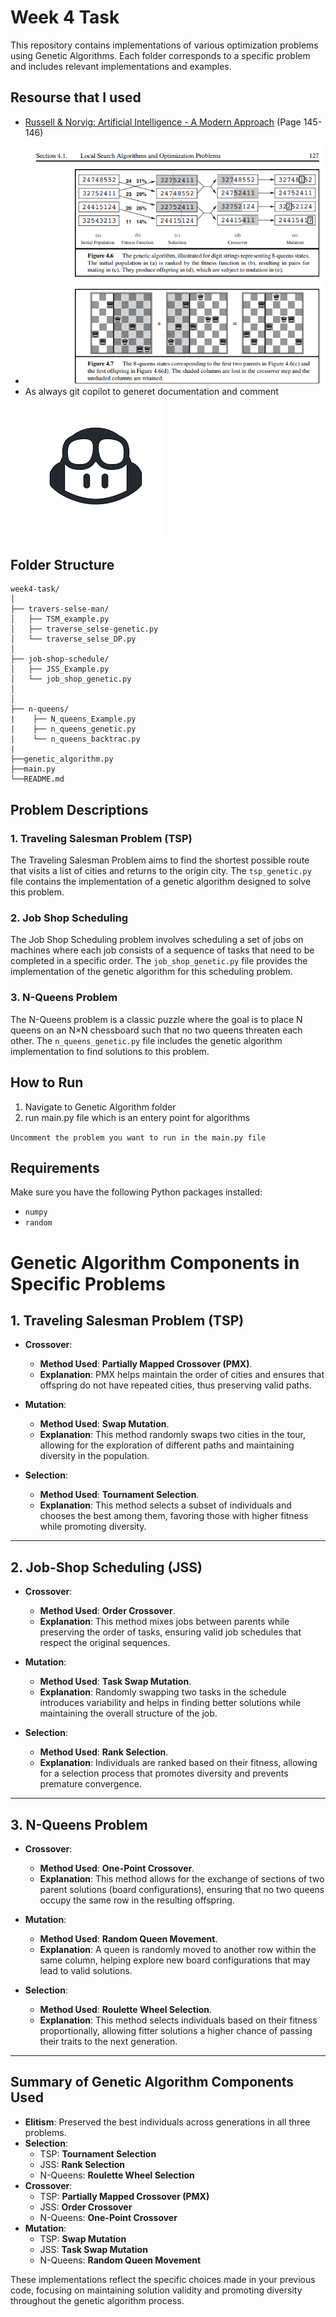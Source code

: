 # Week 4 Task

This repository contains implementations of various optimization problems using Genetic Algorithms. Each folder corresponds to a specific problem and includes relevant implementations and examples.

## Resourse that I used

- [Russell & Norvig: Artificial Intelligence - A Modern Approach](https://people.engr.tamu.edu/guni/csce421/files/AI_Russell_Norvig.pdf) (Page 145-146)
- ![Genetic Algorithm](./resourse/genetic.png)
- As always git copilot to generet documentation and comment
  ![copilot Image](./resourse/copilot.png)

## Folder Structure

```
week4-task/
│
├── travers-selse-man/
│   ├── TSM_example.py
│   ├── traverse_selse-genetic.py
│   └── traverse_selse_DP.py
│
├── job-shop-schedule/
│   ├── JSS_Example.py
│   └── job_shop_genetic.py
│
│
├── n-queens/
|    ├── N_queens_Example.py
|    ├── n_queens_genetic.py
|    └── n_queens_backtrac.py
|
├──genetic_algorithm.py
├──main.py
└──README.md

```

## Problem Descriptions

### 1. Traveling Salesman Problem (TSP)

The Traveling Salesman Problem aims to find the shortest possible route that visits a list of cities and returns to the origin city. The `tsp_genetic.py` file contains the implementation of a genetic algorithm designed to solve this problem.

### 2. Job Shop Scheduling

The Job Shop Scheduling problem involves scheduling a set of jobs on machines where each job consists of a sequence of tasks that need to be completed in a specific order. The `job_shop_genetic.py` file provides the implementation of the genetic algorithm for this scheduling problem.

### 3. N-Queens Problem

The N-Queens problem is a classic puzzle where the goal is to place N queens on an N×N chessboard such that no two queens threaten each other. The `n_queens_genetic.py` file includes the genetic algorithm implementation to find solutions to this problem.

## How to Run

1. Navigate to Genetic Algorithm folder
2. run main.py file which is an entery point for algorithms

`Uncomment the problem you want to run in the main.py file`

## Requirements

Make sure you have the following Python packages installed:

- `numpy`
- `random`

# Genetic Algorithm Components in Specific Problems

## 1. Traveling Salesman Problem (TSP)

- **Crossover**:

  - **Method Used**: **Partially Mapped Crossover (PMX)**.
  - **Explanation**: PMX helps maintain the order of cities and ensures that offspring do not have repeated cities, thus preserving valid paths.

- **Mutation**:

  - **Method Used**: **Swap Mutation**.
  - **Explanation**: This method randomly swaps two cities in the tour, allowing for the exploration of different paths and maintaining diversity in the population.

- **Selection**:
  - **Method Used**: **Tournament Selection**.
  - **Explanation**: This method selects a subset of individuals and chooses the best among them, favoring those with higher fitness while promoting diversity.

---

## 2. Job-Shop Scheduling (JSS)

- **Crossover**:

  - **Method Used**: **Order Crossover**.
  - **Explanation**: This method mixes jobs between parents while preserving the order of tasks, ensuring valid job schedules that respect the original sequences.

- **Mutation**:

  - **Method Used**: **Task Swap Mutation**.
  - **Explanation**: Randomly swapping two tasks in the schedule introduces variability and helps in finding better solutions while maintaining the overall structure of the job.

- **Selection**:
  - **Method Used**: **Rank Selection**.
  - **Explanation**: Individuals are ranked based on their fitness, allowing for a selection process that promotes diversity and prevents premature convergence.

---

## 3. N-Queens Problem

- **Crossover**:

  - **Method Used**: **One-Point Crossover**.
  - **Explanation**: This method allows for the exchange of sections of two parent solutions (board configurations), ensuring that no two queens occupy the same row in the resulting offspring.

- **Mutation**:

  - **Method Used**: **Random Queen Movement**.
  - **Explanation**: A queen is randomly moved to another row within the same column, helping explore new board configurations that may lead to valid solutions.

- **Selection**:
  - **Method Used**: **Roulette Wheel Selection**.
  - **Explanation**: This method selects individuals based on their fitness proportionally, allowing fitter solutions a higher chance of passing their traits to the next generation.

---

## Summary of Genetic Algorithm Components Used

- **Elitism**: Preserved the best individuals across generations in all three problems.
- **Selection**:
  - TSP: **Tournament Selection**
  - JSS: **Rank Selection**
  - N-Queens: **Roulette Wheel Selection**
- **Crossover**:
  - TSP: **Partially Mapped Crossover (PMX)**
  - JSS: **Order Crossover**
  - N-Queens: **One-Point Crossover**
- **Mutation**:
  - TSP: **Swap Mutation**
  - JSS: **Task Swap Mutation**
  - N-Queens: **Random Queen Movement**

These implementations reflect the specific choices made in your previous code, focusing on maintaining solution validity and promoting diversity throughout the genetic algorithm process.
